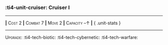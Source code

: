### :ti4-unit-cruiser: **Cruiser I**

---

__|__ <span style="font-variant:small-caps;">Cost 2</span> __|__ <span style="font-variant:small-caps;">Combat 7</span> __|__ <span style="font-variant:small-caps;">Move 2</span> __|__ <span style="font-variant:small-caps;">Capacity –↑</span> __|__
{ .unit-stats }

---

<span style="font-variant:small-caps;">Upgrade</span>: :ti4-tech-biotic: :ti4-tech-cybernetic: :ti4-tech-warfare:

